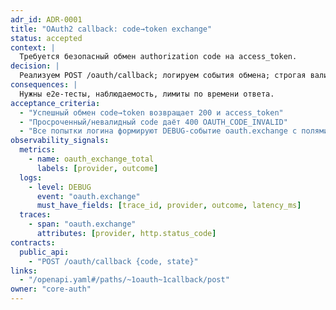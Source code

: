 ```yaml
---
adr_id: ADR-0001
title: "OAuth2 callback: code→token exchange"
status: accepted
context: |
  Требуется безопасный обмен authorization code на access_token.
decision: |
  Реализуем POST /oauth/callback; логируем события обмена; строгая валидация state.
consequences: |
  Нужны e2e-тесты, наблюдаемость, лимиты по времени ответа.
acceptance_criteria:
  - "Успешный обмен code→token возвращает 200 и access_token"
  - "Просроченный/невалидный code даёт 400 OAUTH_CODE_INVALID"
  - "Все попытки логина формируют DEBUG-событие oauth.exchange с полями trace_id, provider, outcome, latency_ms"
observability_signals:
  metrics:
    - name: oauth_exchange_total
      labels: [provider, outcome]
  logs:
    - level: DEBUG
      event: "oauth.exchange"
      must_have_fields: [trace_id, provider, outcome, latency_ms]
  traces:
    - span: "oauth.exchange"
      attributes: [provider, http.status_code]
contracts:
  public_api:
    - "POST /oauth/callback {code, state}"
links:
  - "/openapi.yaml#/paths/~1oauth~1callback/post"
owner: "core-auth"
---
```

